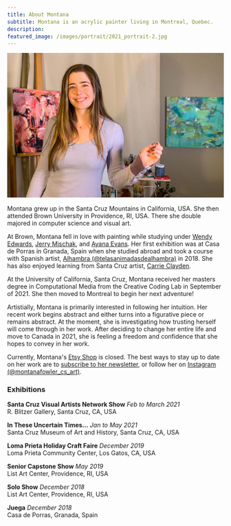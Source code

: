 ```yaml
---
title: About Montana
subtitle: Montana is an acrylic painter living in Montreal, Quebec.
description:
featured_image: /images/portrait/2021_portrait-2.jpg
---
```


![Montana Fowler Art](/images/portrait/2021_portrait-2.jpg)


Montana grew up in the Santa Cruz Mountains in California, USA.  She then attended Brown University in Providence, RI, USA.  There she double majored in computer science and visual art.  

At Brown, Montana fell in love with painting while studying under <a href="https://wendyedwardspainting.com">Wendy Edwards</a>, <a href="https://jerrymischak.com">Jerry Mischak</a>, and <a href="https://www.ayanaevans.com">Ayana Evans</a>.  Her first exhibition was at Casa de Porras in Granada, Spain when she studied abroad and took a course with Spanish artist, <a href="https://www.instagram.com/telasanimadasdealhambra/">Alhambra (@telasanimadasdealhambra)</a> in 2018.  She has also enjoyed learning from Santa Cruz artist, <a href="https://www.carrieclayden.com">Carrie Clayden</a>.

At the University of California, Santa Cruz, Montana received her masters degree in Computational Media from the Creative Coding Lab in September of 2021.  She then moved to Montreal to begin her next adventure!

Artistially, Montana is primarily interested in following her intuition.  Her recent work begins abstract and either turns into a figurative piece or remains abstract.  At the moment, she is investigating how trusting herself will come through in her work.  After deciding to change her entire life and move to Canada in 2021, she is feeling a freedom and confidence that she hopes to convey in her work.

Currently, Montana's <a href="https://www.etsy.com/shop/MontanaFowlerArt">Etsy Shop</a> is closed.  The best ways to stay up to date on her work are to <a href="https://montanafowler.us2.list-manage.com/subscribe?u=a53b48a7dada1d1df2268f45c&id=e5121f1348">subscribe to her newsletter</a>, or follow her on <a href="https://www.instagram.com/montanafowler_cs_art/">Instagram (@montanafowler_cs_art)</a>.

### Exhibitions

**Santa Cruz Visual Artists Network Show** *Feb to March 2021*  
R. Blitzer Gallery, Santa Cruz, CA, USA

**In These Uncertain Times...**  *Jan to May 2021*  
Santa Cruz Museum of Art and History, Santa Cruz, CA, USA

**Loma Prieta Holiday Craft Faire**  *December 2019*  
Loma Prieta Community Center, Los Gatos, CA, USA

**Senior Capstone Show**  *May 2019*  
List Art Center, Providence, RI, USA

**Solo Show**  *December 2018*  
List Art Center, Providence, RI, USA

**Juega**  *December 2018*  
Casa de Porras, Granada, Spain